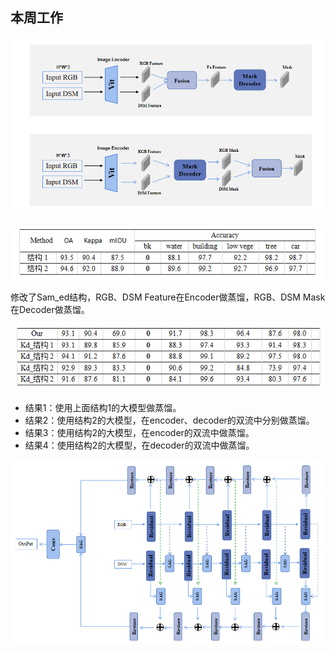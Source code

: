 ## 本周工作

![image-20231106115122527](../images/11_6_1.png)

![image-20231106115255821](../images/11_6_2.png)

修改了Sam_ed结构，RGB、DSM Feature在Encoder做蒸馏，RGB、DSM Mask在Decoder做蒸馏。

![image-20231106115322200](../images/11_6_3.png)

* 结果1：使用上面结构1的大模型做蒸馏。
* 结果2：使用结构2的大模型，在encoder、decoder的双流中分别做蒸馏。
* 结果3：使用结构2的大模型，在encoder的双流中做蒸馏。
* 结果4：使用结构2的大模型，在decoder的双流中做蒸馏。

![image-20231106115322200](../images/10_16_1.png)

